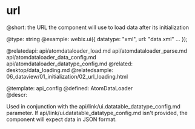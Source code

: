 url
=============


@short:
	the URL the component will use to load data after its initialization

@type: string
@example:
webix.ui({
  datatype: "xml",
	url: "data.xml"
	...
});

@relatedapi:
	api/atomdataloader_load.md
	api/atomdataloader_parse.md
	api/atomdataloader_data_config.md
	api/atomdataloader_datatype_config.md
@related: 
	desktop/data_loading.md
@relatedsample:
	06_dataview/01_initialization/02_url_loading.html

@template:	api_config
@defined:	AtomDataLoader	
@descr:


Used in conjunction with the api/link/ui.datatable_datatype_config.md parameter.  If api/link/ui.datatable_datatype_config.md isn't provided, the component will expect data in JSON format.
